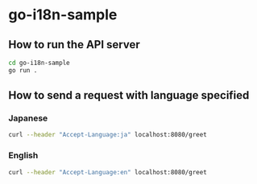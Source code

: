 # go-i18n-sample

## How to run the API server

```zsh
cd go-i18n-sample
go run .
```

## How to send a request with language specified

### Japanese

```zsh
curl --header "Accept-Language:ja" localhost:8080/greet
```

### English

```zsh
curl --header "Accept-Language:en" localhost:8080/greet
```
